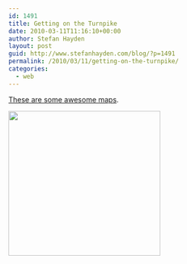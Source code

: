 ```yaml
---
id: 1491
title: Getting on the Turnpike
date: 2010-03-11T11:16:10+00:00
author: Stefan Hayden
layout: post
guid: http://www.stefanhayden.com/blog/?p=1491
permalink: /2010/03/11/getting-on-the-turnpike/
categories:
  - web
---
```

<a href="http://niemann.blogs.nytimes.com/2010/03/10/my-way/">These are some awesome maps</a>.

<a href="http://niemann.blogs.nytimes.com/2010/03/10/my-way/"><img src="http://www.stefanhayden.com/blog/wp-content/uploads/2010/03/05Turnpike-300x285.jpg" alt="" title="05Turnpike" width="300" height="285" class="alignnone size-medium wp-image-1490" /></a>